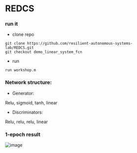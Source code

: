 # REDCS

### run it
- clone repo
```
git clone https://github.com/resilient-autonomous-systems-lab/REDCS.git
git checkout demo_linear_system_fcn
```
- run
```
run workshop.m
```

### Network structure:

- Generator: <br>

Relu, sigmoid, tanh, linear

- Discriminators: <br>

Relu, relu, relu, linear


### 1-epoch result
![image](https://user-images.githubusercontent.com/72170474/188003655-f761385c-749d-4eb0-9894-04c39ab5c3d2.png)
